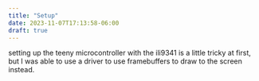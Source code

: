 ```yaml
---
title: "Setup"
date: 2023-11-07T17:13:58-06:00
draft: true
---
```


setting up the teeny microcontroller with the ili9341 is a little tricky at first, but I was able to use a driver to use framebuffers to draw to the screen instead.